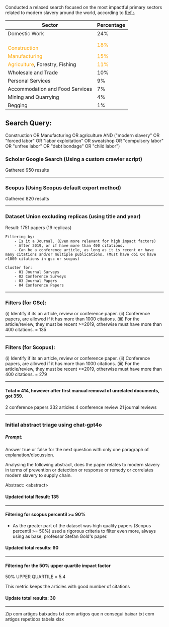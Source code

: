 
Conducted a relaxed search focused on the most impactful primary sectors related to modern slavery around the world, according to [Ref.:](obsidian://open?vault=UFRGS-Vault&file=Research%2FPapers%2F06.%20Gathering%20sector%20related%20papers%2FGlobal-Slavery-Index-2018.pdf).

| Sector                                                            | Percentage                             |
| ----------------------------------------------------------------- | -------------------------------------- |
| Domestic Work                                                     | 24%                                    |
| <span style="color:#FFA500"><br>Construction</span>               | <span style="color:#FFA500">18%</span> |
| <span style="color:#FFA500">Manufacturing</span>                  | <span style="color:#FFA500">15%</span> |
| <span style="color:#FFA500">Agriculture</span>, Forestry, Fishing | <span style="color:#FFA500">11%</span> |
| Wholesale and Trade                                               | 10%                                    |
| Personal Services                                                 | 9%                                     |
| Accommodation and Food Services                                   | 7%                                     |
| Mining and Quarrying                                              | 4%                                     |
| Begging                                                           | 1%                                     |
## Search Query:

Construction OR Manufacturing OR agriculture AND ("modern slavery" OR "forced labor" OR "labor exploitation" OR sweatshop OR "compulsory labor" OR "unfree labor" OR "debt bondage" OR "child labor")

### Scholar Google Search (Using a custom crawler script)
Gathered 950 results

---
### Scopus (Using Scopus default export method)
Gathered 820 results

___
### Dataset Union excluding replicas (using title and year)
Result: 1751 papers (19 replicas)

	Filtering by: 
		- Is it a Journal. (Even more relevant for high impact factors)
		- After 2019, or if have more than 400 citations.
		- Can be a conference article, as long as it is recent or have many citations and/or multiple publications. (Must have doi OR have >1000 citations in gsc or scopus)

	Cluster for:
		- 01 Journal Surveys
		- 02 Conference Surveys
		- 03 Journal Papers
		- 04 Conference Papers

---
### Filters (for GSc):

(i) Identify if its an article, review or conference paper.
(ii) Conference papers, are allowed if it has more than 1000 citations.
(iii) For the article/review, they must be recent >=2019, otherwise must have more than 400 citations.
	= 135

---
### Filters (for Scopus):

(i) Identify if its an article, review or conference paper.
(ii) Conference papers, are allowed if it has more than 1000 citations.
(iii) For the article/review, they must be recent >=2019, otherwise must have more than 400 citations.
	= 279
	
---
#### Total = 414, however after first manual removal of unrelated documents, got 359.

2 conference papers
332 articles
4 conference review
21 journal reviews

---
### Initial abstract triage using chat-gpt4o
##### Prompt: 
Answer true or false for the next question with only one paragraph of explanation/discussion.
	
Analysing the following abstract, does the paper relates to modern slavery in terms of prevention or detection or response or remedy or correlates modern slavery to supply chain.
	
Abstract: \<abstract>

#### Updated total Result: 135

---
#### Filtering for scopus percentil >= 90%

- As the greater part of the dataset was high quality papers (Scopus percentil >= 50%) used a rigorous criteria to filter even more, always using as base, professor Stefan Gold's paper.
#### Updated total results: 60
---
#### Filtering for the 50% upper quartile impact factor

50% UPPER QUARTILE = 5.4

This metric keeps the articles with good number of citations 
#### Update total results: 30
---

Zip com artigos baixados
txt com artigos que n consegui baixar
txt com artigos repetidos
tabela xlsx



